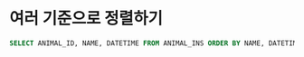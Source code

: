 # 여러 기준으로 정렬하기

```sql
SELECT ANIMAL_ID, NAME, DATETIME FROM ANIMAL_INS ORDER BY NAME, DATETIME DESC;
```

